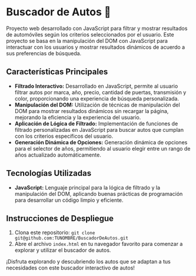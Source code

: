 # Buscador de Autos 🚗

Proyecto web desarrollado con JavaScript para filtrar y mostrar resultados de automóviles según los criterios seleccionados por el usuario. Este proyecto se basa en la manipulación del DOM con JavaScript para interactuar con los usuarios y mostrar resultados dinámicos de acuerdo a sus preferencias de búsqueda.

## Características Principales

- **Filtrado Interactivo:** Desarrollado en JavaScript, permite al usuario filtrar autos por marca, año, precio, cantidad de puertas, transmisión y color, proporcionando una experiencia de búsqueda personalizada.
- **Manipulación del DOM:** Utilización de técnicas de manipulación del DOM para mostrar resultados dinámicos sin recargar la página, mejorando la eficiencia y la experiencia del usuario.
- **Aplicación de Lógica de Filtrado:** Implementación de funciones de filtrado personalizadas en JavaScript para buscar autos que cumplan con los criterios específicos del usuario.
- **Generación Dinámica de Opciones:** Generación dinámica de opciones para el selector de años, permitiendo al usuario elegir entre un rango de años actualizado automáticamente.

## Tecnologías Utilizadas

- **JavaScript:** Lenguaje principal para la lógica de filtrado y la manipulación del DOM, aplicando buenas prácticas de programación para desarrollar un código limpio y eficiente.


## Instrucciones de Despliegue

1. Clona este repositorio: `git clone git@github.com:TUNOMBRE/BuscadorDeAutos.git`
2. Abre el archivo `index.html` en tu navegador favorito para comenzar a explorar y utilizar el buscador de autos.

¡Disfruta explorando y descubriendo los autos que se adaptan a tus necesidades con este buscador interactivo de autos!

